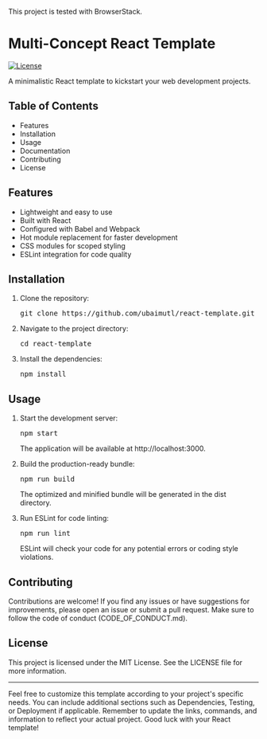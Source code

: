 This project is tested with BrowserStack.
# Multi-Concept React Template

[![License](https://img.shields.io/badge/license-MIT-blue.svg)](https://github.com/ubaimutl/react-template/blob/main/LICENSE)

A minimalistic React template to kickstart your web development projects.

## Table of Contents

- Features
- Installation
- Usage
- Documentation
- Contributing
- License

## Features

- Lightweight and easy to use
- Built with React
- Configured with Babel and Webpack
- Hot module replacement for faster development
- CSS modules for scoped styling
- ESLint integration for code quality

## Installation

1. Clone the repository:

   <pre>git clone https://github.com/ubaimutl/react-template.git</pre>

2. Navigate to the project directory:

   <pre>cd react-template</pre>

3. Install the dependencies:

   <pre>npm install</pre>

## Usage

1. Start the development server:

   <pre>npm start</pre>

   The application will be available at http://localhost:3000.

2. Build the production-ready bundle:

   <pre>npm run build</pre>

   The optimized and minified bundle will be generated in the dist directory.

3. Run ESLint for code linting:

   <pre>npm run lint</pre>

   ESLint will check your code for any potential errors or coding style violations.


## Contributing

Contributions are welcome! If you find any issues or have suggestions for improvements, please open an issue or submit a pull request. Make sure to follow the code of conduct (CODE_OF_CONDUCT.md).

## License

This project is licensed under the MIT License. See the LICENSE file for more information.

---

Feel free to customize this template according to your project's specific needs. You can include additional sections such as Dependencies, Testing, or Deployment if applicable. Remember to update the links, commands, and information to reflect your actual project. Good luck with your React template!
